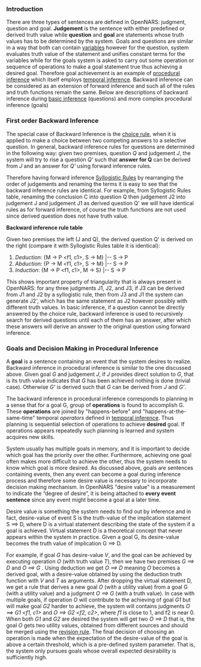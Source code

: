 ### Introduction

There are three types of sentences are defined in OpenNARS: judgment, question and goal. **Judgement** is the sentence with either predefined or derived truth value while **question** and **goal** are statements whose truth values has to be determined by the system. Goals and questions are similar in a way that both can contain [variables](https://github.com/opennars/opennars/wiki/Use-of-Variables-in-OpenNARS) however for the question, system evaluates truth value of the statement and unifies constant terms for the variables while for the goals system is asked to carry out some operation or sequence of operations to make a goal statement true thus achieving a desired goal. Therefore goal achievement is an example of [procedural inference](https://github.com/opennars/opennars/wiki/Procedural-Inference) which itself employs [temporal inference](https://github.com/opennars/opennars/wiki/Temporal-Inference). Backward inference can be considered as an extension of forward inference and such all of the rules and truth functions remain the same. Below are descriptions of backward inference during [basic inference](https://github.com/opennars/opennars/wiki/Basic-Inference-in-OpenNARS) (questions)  and more complex procedural inference (goals)

### First order Backward Inference
The special case of Backward Inference is the [choice rule](https://github.com/opennars/opennars/wiki/Revision-and-Choice-Rules), when it is applied to make a choice between two competing answers to a selective question. In general, backward inference rules for questions are determined in the following way: given two premises, question *Q* and judgement *J*, the system will try to rise a question *Q'* such that **answer for Q** can be derived from *J* and an answer for *Q'* using forward inference rules. 

Therefore having forward inference [Syllogistic Rules](https://github.com/opennars/opennars/wiki/Basic-Syllogistic-Rules) by rearranging the order of judgements and renaming the terms it is easy to see that the backward inference rules are identical. For example, from Syllogistic Rules table, renaming the conclusion C into question Q then judgement J2 into judgement J and judgement J1 as derived question Q' we will have identical rules as for forward inference, of course the truth functions are not used since derived question does not have truth value.

**Backward inference rule table**

Given two premises the left (J and Q), the derived question Q' is derived on the right (compare it with Syllogistic Rules table it is identical):
1. _Deduction_: {M → P <f1, c1>, S → M} |-- S → P
2. _Abduction_: {P → M <f1, c1>, S → M} |-- S → P
3. _Induction_: {M → P <f1, c1>, M → S} |-- S → P

This shows important property of triangularity that is always present in OpenNARS: for any three judgments J1, J2, and J3, if J3 can be derived from J1 and J2 by a syllogistic rule, then from J3 and J1 the system can generate J2', which has
the same statement as J2 however possibly with different truth values. In basic inference, if a question cannot be directly answered by the choice rule, backward inference is used to recursively search for derived questions until each of them has an answer, after which these answers will derive an answer to the original question using forward inference.

### Goals and Decision Making in Procedural Inference
A **goal** is a sentence containing an event that the system desires to realize. Backward inference in procedural inference
is similar to the one discussed above. Given goal *G* and judgement *J*, if *J* provides direct solution to *G*, that is its truth value indicates that *G* has been achieved nothing is done (trivial case). Otherwise *G'* is derived such that *G* can be derived from *J* and *G'*. 

The backward inference in procedural inference corresponds to planning in a sense that for a goal G, group of **operations** is found to accomplish G. These **operations** are joined by "happens-before" and "happens-at-the-same-time" temporal *operators* defined in [temporal inference](https://github.com/opennars/opennars/wiki/Temporal-Inference). Thus planning is sequential selection of operations to achieve **desired** goal. If operations appears repeatedly such planning is learned and system acquires new skills.

System usually has multiple goals in memory, and it is important to decide which goal has the priority over the other. Furthermore, achieving one goal often makes more difficult to achieve the other, thus the system needs to know which goal is more desired. As discussed above, goals are sentences containing events, then any event can become a goal during inference process and therefore some desire value is necessary to incorporate decision making mechanism. In OpenNARS "desire value" is a measurement to indicate the “degree of desire”, it is being attached to **every event sentence** since any event might become a goal at a later time. 

Desire value is something the system needs to find out by inference and in fact, desire-value of event S is the 
truth-value of the implication statement S ==> D, where D is a virtual statement describing the state of the system if a goal is achieved. Virtual statement D is a theoretical concept that never appears within the system in practice.
Given a goal G, its desire-value becomes the truth value of implication G ==> D. 

For example, if goal *G* has desire-value *V*, and the goal can be achieved by executing operation *O* (with truth value *T*), then we have two premises *G ==> D <V>* and *O ==> G <T>*. Using deduction we get *O ==> D <F deduction>* meaning  *O* becomes a derived goal, with a desire-value obtained by using the deduction truth function with *V* and *T* as arguments. After dropping the virtual statement D, we get a rule that derives a new goal *O* (with a utility value) from a
goal G (with a utility value) and a judgment  *O ==> G* (with a truth value). In case with multiple goals, if operation *O* will contribute to the achieving of goal *G1* but will make goal *G2* harder to achieve, the system will contains judgments *O ==> G1 <f1, c1>* and *O ==> G2 <f2, c2>*, where *f1* is close to 1, and f2 is near 0. When both *G1* and *G2* are desired the system will get two *O ==> D* that is, the goal *O* gets two utility values, obtained from different sources and should be merged using the [revision rule](https://github.com/opennars/opennars/wiki/Revision-and-Choice-Rules). The final decision of choosing an operation is made when the expectation of the desire-value of the goal is above a certain threshold, which is a pre-defined system parameter. That is, the system only pursues goals whose overall expected desirability is sufficiently high.